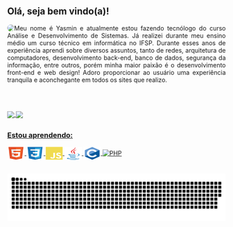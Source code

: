 <h2>Olá, seja bem vindo(a)!</h2>
<div>
  <img align="left" style="border-radius: 10px 10px;!important" src="https://i.pinimg.com/736x/ac/2b/e3/ac2be32d7557cb9ae83aeed111988479.jpg"> 
  <p align="justify">Meu nome é Yasmin e atualmente estou fazendo tecnólogo do curso Análise e Desenvolvimento de Sistemas. Já realizei durante meu ensino médio um curso técnico em informática no IFSP. Durante esses anos de experiência aprendi sobre diversos assuntos, tanto de redes, arquitetura de computadores, desenvolvimento back-end, banco de dados, segurança da informação, entre outros, porém minha maior paixão é o desenvolvimento front-end e web design! Adoro proporcionar ao usuário uma experiência tranquila e aconchegante em todos os sites que realizo.
 </p>
</div>

<br><br>
<div>
  <a href="https://github.com/Yasmin-Perestrelo">
  <img align="center" height="150em" src="https://github-readme-stats.vercel.app/api?username=Yasmin-Perestrelo&show_icons=true&theme=radical&count_private=true"/>
  <img align="center" height="150em" src="https://github-readme-stats.vercel.app/api/top-langs/?username=Yasmin-Perestrelo&layout=compact&theme=radical"/>
</div>
  
##

  <div align="left">
    <h3>Estou aprendendo:</h3>
    <img align="center" alt="HTML" height="30" width="40" src="https://raw.githubusercontent.com/devicons/devicon/master/icons/html5/html5-original.svg">
    <img align="center" alt="CSS" height="30" width="40" src="https://raw.githubusercontent.com/devicons/devicon/master/icons/css3/css3-original.svg">
    <img align="center" alt="Js" height="30" width="40" src="https://raw.githubusercontent.com/devicons/devicon/master/icons/javascript/javascript-plain.svg">
    <img align="center" alt="Java" height="30" width="40" src="https://raw.githubusercontent.com/devicons/devicon/master/icons/java/java-original.svg">
    <img align="center" alt="C" height="30" width="40" src="https://raw.githubusercontent.com/devicons/devicon/master/icons/c/c-original.svg">
    <img align="center" alt="PHP" height="30" width="40" src="https://cdn.jsdelivr.net/gh/devicons/devicon/icons/php/php-original.svg" />
  </div>
<br>
  
   ![Snake animation](https://github.com/Yasmin-Perestrelo/Yasmin-Perestrelo/blob/output/github-contribution-grid-snake.svg)
  
  
